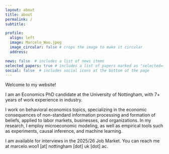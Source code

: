 ```yaml
---
layout: about
title: about
permalink: /
subtitle: 

profile:
  align: left
  image: Marcelo_Woo.jpeg
  image_circular: false # crops the image to make it circular
  address: 

news: false  # includes a list of news items
selected_papers: true # includes a list of papers marked as "selected={true}"
social: false  # includes social icons at the bottom of the page
---
```


Welcome to my website! 

I am an Economics PhD candidate at the University of Nottingham, with 7+ years of work experience in industry.

I work on behavioral economics topics, specializing in the economic consequences of non-standard information processing and formation of beliefs, applied to labor markets, businesses, and organizations. In my research, I employ microeconomic modeling, as well as empirical tools such as experiments, causal inference, and machine learning. 

<!-- My research interests center around the economic consequences of non-standard belief formation and information processing, in labor markets and organizations, using a combination of theoretical modelling and causal inference. -->


I am available for interviews in the 2025/26 Job Market. You can reach me at marcelo.woo1 [at] nottingham [dot] uk [dot] ac. 

<!-- Check out my job market candidate website at [this link](https://sites.harvard.edu/constanza-abuin/). -->
